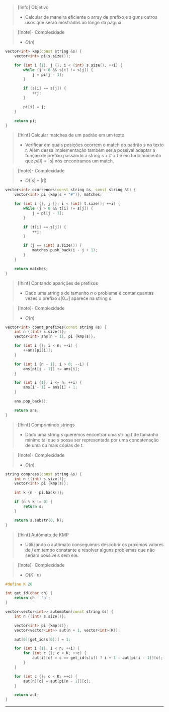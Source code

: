 > [!info] Objetivo
> - Calcular de maneira eficiente o array de prefixo e alguns outros usos que serão mostrados ao longo da página.

> [!note]- Complexidade
> - $O(n)$

```cpp
vector<int> kmp(const string &s) {
	vector<int> pi(s.size());

	for (int i {1}, j {}; i < (int) s.size(); ++i) {
		while (j > 0 && s[i] != s[j]) {
			j = pi[j - 1];
		}

        if (s[i] == s[j]) {
            ++j;
        }

		pi[i] = j;
	}

    return pi;
}
```

> [!hint] Calcular matches de um padrão em um texto
> - Verificar em quais posições ocorrem o match do padrão $s$ no texto $t$. Além dessa implementação também seria possível adaptar a função de prefixo passando a string $s + \# + t$ e em todo momento que $pi[i] = |s|$ nós encontramos um match.

> [!note]- Complexidade
> - $O(|s| + |t|)$

```cpp
vector<int> ocurrences(const string &s, const string &t) {
	vector<int> pi {kmp(s + "#")}, matches;

	for (int i {}, j {}; i < (int) t.size(); ++i) {
		while (j > 0 && t[i] != s[j]) {
			j = pi[j - 1];
		}

		if (t[i] == s[j]) {
			++j;
		}

		if (j == (int) s.size()) {
			matches.push_back(i - j + 1);
		}
	}

	return matches;
}
```

> [!hint] Contando aparições de prefixos
> - Dado uma string $s$ de tamanho $n$ o problema é contar quantas vezes o prefixo $s[0..i]$ aparece na string $s$.

> [!note]- Complexidade
> - $O(n)$

```cpp
vector<int> count_prefixes(const string &s) {
	int n {(int) s.size()};
	vector<int> ans(n + 1), pi {kmp(s)};

	for (int i {}; i < n; ++i) {
		++ans[pi[i]];
	}

	for (int i {n - 1}; i > 0; --i) {
		ans[pi[i - 1]] += ans[i];
	}

	for (int i {1}; i <= n; ++i) {
		ans[i - 1] = ans[i] + 1;
	}

	ans.pop_back();

	return ans;
}
```

> [!hint] Comprimindo strings
> - Dado uma string $s$ queremos encontrar uma string $t$ de tamanho mínimo tal que $s$ possa ser representada por uma concatenação de uma ou mais cópias de $t$.

> [!note]- Complexidade
> - $O(n)$

```cpp
string compress(const string &s) {
	int n {(int) s.size()};
	vector<int> pi {kmp(s)};

	int k {n - pi.back()};

	if (n % k != 0) {
		return s;
	}

	return s.substr(0, k);
}
```

> [!hint] Autômato de KMP
> - Utilizando o autômato conseguimos descobrir os próximos valores de $j$ em tempo constante e resolver alguns problemas que não seriam possíveis sem ele.

> [!note]- Complexidade
> - $O(K \cdot n)$

```cpp
#define K 26

int get_id(char ch) {
	return ch - 'a';
}

vector<vector<int>> automaton(const string &s) {
	int n {(int) s.size()};

	vector<int> pi {kmp(s)};
	vector<vector<int>> aut(n + 1, vector<int>(K));

	aut[0][get_id(s[0])] = 1;

	for (int i {1}; i < n; ++i) {
		for (int c {}; c < K; ++c) {
			aut[i][c] = c == get_id(s[i]) ? i + 1 : aut[pi[i - 1]][c];
		}
	}

	for (int c {}; c < K; ++c) {
		aut[n][c] = aut[pi[n - 1]][c];
	}

	return aut;
}
```

---